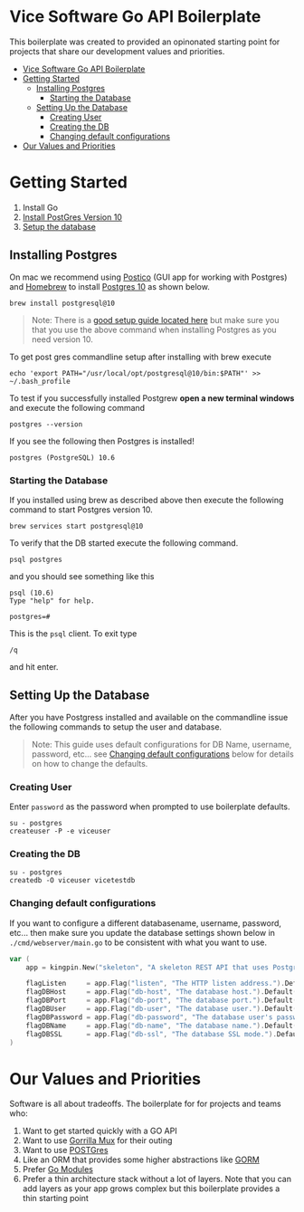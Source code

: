 # Vice Software Go API Boilerplate

This boilerplate was created to provided an opinonated starting point for projects that share our development values and priorities.

- [Vice Software Go API Boilerplate](#vice-software-go-api-boilerplate)
- [Getting Started](#getting-started)
	- [Installing Postgres](#installing-postgres)
		- [Starting the Database](#starting-the-database)
	- [Setting Up the Database](#setting-up-the-database)
		- [Creating User](#creating-user)
		- [Creating the DB](#creating-the-db)
		- [Changing default configurations](#changing-default-configurations)
- [Our Values and Priorities](#our-values-and-priorities)

# Getting Started

1. Install Go
2. [Install PostGres Version 10](#installing-postgres)
3. [Setup the database](#setting-up-the-database)

## Installing Postgres

On mac we recommend using [Postico](https://eggerapps.at/postico/docs/v1.5.6/) (GUI app for working with Postgres) and [Homebrew](https://brew.sh/) to install [Postgres 10](https://formulae.brew.sh/formula/postgresql@10#default) as shown below.

```
brew install postgresql@10
```

> Note: There is a [good setup guide located here](https://medium.freecodecamp.org/how-to-get-started-with-postgresql-9d3bc1dd1b11) but make sure you that you use the above command when installing Postgres as you need version 10.

To get post gres commandline setup after installing with brew execute

```
echo 'export PATH="/usr/local/opt/postgresql@10/bin:$PATH"' >> ~/.bash_profile
```

To test if you successfully installed Postgrew **open a new terminal windows** and execute the following command

```
postgres --version
```

If you see the following then Postgres is installed!

```
postgres (PostgreSQL) 10.6
```

### Starting the Database

If you installed using brew as described above then execute the following command to start Postgres version 10.

```
brew services start postgresql@10
```

To verify that the DB started execute the following command.

```
psql postgres
```

and you should see something like this

```
psql (10.6)
Type "help" for help.

postgres=#
```

This is the `psql` client. To exit type

```
/q
```

and hit enter.

## Setting Up the Database

After you have Postgress installed and available on the commandline issue the following commands to setup the user and database.

> Note: This guide uses default configurations for DB Name, username, password, etc... see [Changing default configurations](#changing-default-configurations) below for details on how to change the defaults.

### Creating User

Enter `password` as the password when prompted to use boilerplate defaults.

```
su - postgres
createuser -P -e viceuser
```

### Creating the DB

```
su - postgres
createdb -O viceuser vicetestdb
```

### Changing default configurations

If you want to configure a different databasename, username, password, etc... then make sure you update the database settings shown below in `./cmd/webserver/main.go` to be consistent with what you want to use.

```go
var (
	app = kingpin.New("skeleton", "A skeleton REST API that uses Postgres.")

	flagListen     = app.Flag("listen", "The HTTP listen address.").Default("127.0.0.1:8423").String()
	flagDBHost     = app.Flag("db-host", "The database host.").Default("127.0.0.1").String()
	flagDBPort     = app.Flag("db-port", "The database port.").Default("5434").Int()
	flagDBUser     = app.Flag("db-user", "The database user.").Default("postgres").String()
	flagDBPassword = app.Flag("db-password", "The database user's password.").Default("password").String()
	flagDBName     = app.Flag("db-name", "The database name.").Default("vicetestdb").String()
	flagDBSSL      = app.Flag("db-ssl", "The database SSL mode.").Default("disable").String()
)
```

# Our Values and Priorities

Software is all about tradeoffs. The boilerplate for for projects and teams who:

1. Want to get started quickly with a GO API
2. Want to use [Gorrilla Mux](https://www.gorillatoolkit.org/pkg/mux) for their outing
3. Want to use [POSTGres](https://www.postgresql.org/about/news/1786/)
4. Like an ORM that provides some higher abstractions like [GORM](http://gorm.io/)
5. Prefer [Go Modules](https://github.com/golang/go/wiki/Modules)
6. Prefer a thin architecture stack without a lot of layers. Note that you can add layers as your app grows complex but this boilerplate provides a thin starting point
